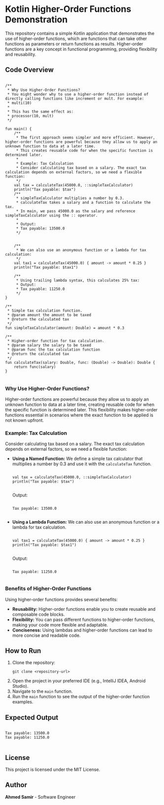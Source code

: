 <body>

<h1>Kotlin Higher-Order Functions Demonstration</h1>

<p>This repository contains a simple Kotlin application that demonstrates the use of higher-order functions, which are functions that can take other functions as parameters or return functions as results. Higher-order functions are a key concept in functional programming, providing flexibility and reusability.</p>

<h2>Code Overview</h2>

<pre>
<code>
/**
 * Why Use Higher-Order Functions?
 * You might wonder why to use a higher-order function instead of directly calling functions like increment or mult. For example:
 * multi(10)
 *
 * This has the same effect as:
 * processor(10, mult)
 */

fun main() {
    /**
     * The first approach seems simpler and more efficient. However, higher-order functions are powerful because they allow us to apply an unknown function to data at a later time.
     * This creates reusable code for when the specific function is determined later.
     *
     * Example: Tax Calculation
     * Consider calculating tax based on a salary. The exact tax calculation depends on external factors, so we need a flexible function:
     */
    val tax = calculateTax(45000.0, ::simpleTaxCalculator)
    println("Tax payable: $tax")
    /**
     * simpleTaxCalculator multiplies a number by 0.3.
     * calculateTax takes a salary and a function to calculate the tax.
     * In main, we pass 45000.0 as the salary and reference simpleTaxCalculator using the :: operator.
     *
     * Output:
     * Tax payable: 13500.0
     */


    /**
     * We can also use an anonymous function or a lambda for tax calculation:
     */
    val tax1 = calculateTax(45000.0) { amount -> amount * 0.25 }
    println("Tax payable: $tax1")

    /**
     * Using trailing lambda syntax, this calculates 25% tax:
     * Output:
     * Tax payable: 11250.0
     */
}

/**
 * Simple tax calculation function.
 * @param amount the amount to be taxed
 * @return the calculated tax
 */
fun simpleTaxCalculator(amount: Double) = amount * 0.3

/**
 * Higher-order function for tax calculation.
 * @param salary the salary to be taxed
 * @param func the tax calculation function
 * @return the calculated tax
 */
fun calculateTax(salary: Double, func: (Double) -> Double): Double {
    return func(salary)
}
</code>
</pre>

<h3>Why Use Higher-Order Functions?</h3>

<p>Higher-order functions are powerful because they allow us to apply an unknown function to data at a later time, creating reusable code for when the specific function is determined later. This flexibility makes higher-order functions essential in scenarios where the exact function to be applied is not known upfront.</p>

<h3>Example: Tax Calculation</h3>

<p>Consider calculating tax based on a salary. The exact tax calculation depends on external factors, so we need a flexible function:</p>

<ul>
    <li><strong>Using a Named Function:</strong> We define a simple tax calculator that multiplies a number by 0.3 and use it with the <code>calculateTax</code> function.
        <pre><code>
val tax = calculateTax(45000.0, ::simpleTaxCalculator)
println("Tax payable: $tax")
        </code></pre>
        Output:
        <pre><code>
Tax payable: 13500.0
        </code></pre>
    </li>
    <li><strong>Using a Lambda Function:</strong> We can also use an anonymous function or a lambda for tax calculation.
        <pre><code>
val tax1 = calculateTax(45000.0) { amount -> amount * 0.25 }
println("Tax payable: $tax1")
        </code></pre>
        Output:
        <pre><code>
Tax payable: 11250.0
        </code></pre>
    </li>
</ul>

<h3>Benefits of Higher-Order Functions</h3>

<p>Using higher-order functions provides several benefits:</p>

<ul>
    <li><strong>Reusability:</strong> Higher-order functions enable you to create reusable and composable code blocks.</li>
    <li><strong>Flexibility:</strong> You can pass different functions to higher-order functions, making your code more flexible and adaptable.</li>
    <li><strong>Conciseness:</strong> Using lambdas and higher-order functions can lead to more concise and readable code.</li>
</ul>

<h2>How to Run</h2>

<ol>
    <li>Clone the repository:
        <pre><code>git clone &lt;repository-url&gt;</code></pre>
    </li>
    <li>Open the project in your preferred IDE (e.g., IntelliJ IDEA, Android Studio).</li>
    <li>Navigate to the <code>main</code> function.</li>
    <li>Run the <code>main</code> function to see the output of the higher-order function examples.</li>
</ol>

<h2>Expected Output</h2>

<pre>
<code>
Tax payable: 13500.0
Tax payable: 11250.0
</code>
</pre>

<h2>License</h2>

<p>This project is licensed under the MIT License.</p>

<h2>Author</h2>

<p><strong>Ahmed Samir</strong> - Software Engineer</p>

</body>
</html>
